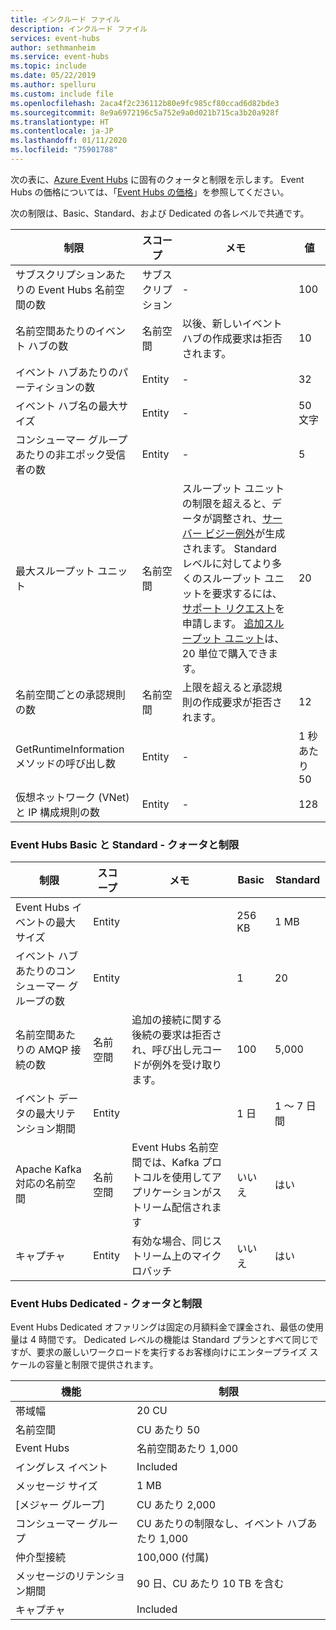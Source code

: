 ```yaml
---
title: インクルード ファイル
description: インクルード ファイル
services: event-hubs
author: sethmanheim
ms.service: event-hubs
ms.topic: include
ms.date: 05/22/2019
ms.author: spelluru
ms.custom: include file
ms.openlocfilehash: 2aca4f2c236112b80e9fc985cf80ccad6d82bde3
ms.sourcegitcommit: 8e9a6972196c5a752e9a0d021b715ca3b20a928f
ms.translationtype: HT
ms.contentlocale: ja-JP
ms.lasthandoff: 01/11/2020
ms.locfileid: "75901788"
---
```

次の表に、[Azure Event Hubs](https://azure.microsoft.com/services/event-hubs/) に固有のクォータと制限を示します。 Event Hubs の価格については、「[Event Hubs の価格](https://azure.microsoft.com/pricing/details/event-hubs/)」を参照してください。

次の制限は、Basic、Standard、および Dedicated の各レベルで共通です。 

| 制限 | スコープ | メモ | 値 |
| --- | --- | --- | --- |
| サブスクリプションあたりの Event Hubs 名前空間の数 |サブスクリプション |- |100 |
| 名前空間あたりのイベント ハブの数 |名前空間 |以後、新しいイベント ハブの作成要求は拒否されます。 |10 |
| イベント ハブあたりのパーティションの数 |Entity |- |32 |
| イベント ハブ名の最大サイズ |Entity |- |50 文字 |
| コンシューマー グループあたりの非エポック受信者の数 |Entity |- |5 |
| 最大スループット ユニット |名前空間 |スループット ユニットの制限を超えると、データが調整され、[サーバー ビジー例外](/dotnet/api/microsoft.servicebus.messaging.serverbusyexception)が生成されます。 Standard レベルに対してより多くのスループット ユニットを要求するには、[サポート リクエスト](/azure/azure-portal/supportability/how-to-create-azure-support-request)を申請します。 [追加スループット ユニット](../articles/event-hubs/event-hubs-auto-inflate.md)は、20 単位で購入できます。 |20 |
| 名前空間ごとの承認規則の数 |名前空間|上限を超えると承認規則の作成要求が拒否されます。|12 |
| GetRuntimeInformation メソッドの呼び出し数 | Entity | - | 1 秒あたり 50 | 
| 仮想ネットワーク (VNet) と IP 構成規則の数 | Entity | - | 128 | 

### <a name="event-hubs-basic-and-standard---quotas-and-limits"></a>Event Hubs Basic と Standard - クォータと制限
| 制限 | スコープ | メモ | Basic | Standard |
| --- | --- | --- | -- | --- |
| Event Hubs イベントの最大サイズ|Entity | &nbsp; | 256 KB | 1 MB |
| イベント ハブあたりのコンシューマー グループの数 |Entity | &nbsp; |1 |20 |
| 名前空間あたりの AMQP 接続の数 |名前空間 |追加の接続に関する後続の要求は拒否され、呼び出し元コードが例外を受け取ります。 |100 |5,000|
| イベント データの最大リテンション期間 |Entity | &nbsp; |1 日 |1 ～ 7 日間 |
|Apache Kafka 対応の名前空間|名前空間 |Event Hubs 名前空間では、Kafka プロトコルを使用してアプリケーションがストリーム配信されます |いいえ | はい |
|キャプチャ |Entity | 有効な場合、同じストリーム上のマイクロバッチ |いいえ |はい |


### <a name="event-hubs-dedicated---quotas-and-limits"></a>Event Hubs Dedicated - クォータと制限
Event Hubs Dedicated オファリングは固定の月額料金で課金され、最低の使用量は 4 時間です。 Dedicated レベルの機能は Standard プランとすべて同じですが、要求の厳しいワークロードを実行するお客様向けにエンタープライズ スケールの容量と制限で提供されます。 

| 機能 | 制限 |
| --- | ---|
| 帯域幅 |  20 CU |
| 名前空間 | CU あたり 50 |
| Event Hubs |  名前空間あたり 1,000 |
| イングレス イベント | Included |
| メッセージ サイズ | 1 MB |
| [メジャー グループ] | CU あたり 2,000 |
| コンシューマー グループ | CU あたりの制限なし、イベント ハブあたり 1,000 |
| 仲介型接続 | 100,000 (付属) |
| メッセージのリテンション期間 | 90 日、CU あたり 10 TB を含む |
| キャプチャ | Included |
